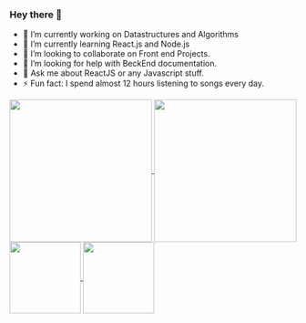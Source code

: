 ### Hey there 👋

- 🔭 I’m currently working on Datastructures and Algorithms
- 🌱 I’m currently learning React.js and Node.js
- 👯 I’m looking to collaborate on Front end Projects.
- 🤔 I’m looking for help with BeckEnd documentation.
- 💬 Ask me about ReactJS or any Javascript stuff.
- ⚡ Fun fact: I spend almost 12 hours listening to songs every day.


<a href="https://github.com/Rimonok12/github-readme-stats">
  <img height=250 theme="swift" align="center" src="https://github-readme-stats.vercel.app/api?username=Rimonok12&show_icons=true&theme=swift" />
</a>
<a href="https://github.com/Rimonok12/convoychat">
  <img height=250 width=250 align="center" src="https://github-readme-stats.vercel.app/api/top-langs/?username=Rimonok12&langs_count=8&card_width=320&hide=Python,hcl,java" />
</a>


<a href="https://github.com/Rimonok12/my_3d_portfolio">
  <img height=125  align="center" src="https://github-readme-stats.vercel.app/api/pin/?username=Rimonok12&repo=my_3d_portfolio" />
</a>
<a href="https://github.com/Rimonok12/Modern_Bank-HOOBANK">
  <img height=125 align="center" src="https://github-readme-stats.vercel.app/api/pin/?username=Rimonok12&repo=Modern_Bank-HOOBANK" />
</a>

